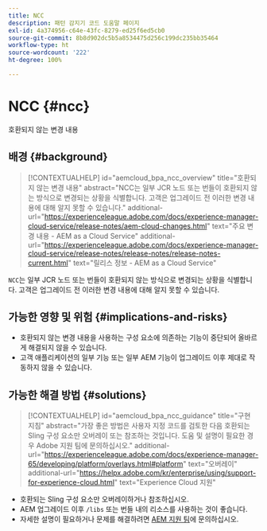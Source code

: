 ```yaml
---
title: NCC
description: 패턴 감지기 코드 도움말 페이지
exl-id: 4a374956-c64e-43fc-8279-ed25f6ed5cb0
source-git-commit: 8b8d902dc5b5a8534475d256c199dc235bb35464
workflow-type: ht
source-wordcount: '222'
ht-degree: 100%

---
```


# NCC {#ncc}

호환되지 않는 변경 내용

## 배경 {#background}

>[!CONTEXTUALHELP]
>id="aemcloud_bpa_ncc_overview"
>title="호환되지 않는 변경 내용"
>abstract="NCC는 일부 JCR 노드 또는 번들이 호환되지 않는 방식으로 변경되는 상황을 식별합니다. 고객은 업그레이드 전 이러한 변경 내용에 대해 알지 못할 수 있습니다."
>additional-url="https://experienceleague.adobe.com/docs/experience-manager-cloud-service/release-notes/aem-cloud-changes.html" text="주요 변경 내용 - AEM as a Cloud Service"
>additional-url="https://experienceleague.adobe.com/docs/experience-manager-cloud-service/release-notes/release-notes/release-notes-current.html" text="릴리스 정보 - AEM as a Cloud Service"

`NCC`는 일부 JCR 노드 또는 번들이 호환되지 않는 방식으로 변경되는 상황을 식별합니다. 고객은 업그레이드 전 이러한 변경 내용에 대해 알지 못할 수 있습니다.

## 가능한 영향 및 위험 {#implications-and-risks}

* 호환되지 않는 변경 내용을 사용하는 구성 요소에 의존하는 기능이 중단되어 올바르게 해결되지 않을 수 있습니다.
* 고객 애플리케이션의 일부 기능 또는 일부 AEM 기능이 업그레이드 이후 제대로 작동하지 않을 수 있습니다.

## 가능한 해결 방법 {#solutions}

>[!CONTEXTUALHELP]
>id="aemcloud_bpa_ncc_guidance"
>title="구현 지침"
>abstract="가장 좋은 방법은 사용자 지정 코드를 검토한 다음 호환되는 Sling 구성 요소만 오버레이 또는 참조하는 것입니다. 도움 및 설명이 필요한 경우 Adobe 지원 팀에 문의하십시오."
>additional-url="https://experienceleague.adobe.com/docs/experience-manager-65/developing/platform/overlays.html#platform" text="오버레이"
>additional-url="https://helpx.adobe.com/kr/enterprise/using/support-for-experience-cloud.html" text="Experience Cloud 지원"

* 호환되는 Sling 구성 요소만 오버레이하거나 참조하십시오.
* AEM 업그레이드 이후 `/libs` 또는 번들 내의 리소스를 사용하는 것이 좋습니다.
* 자세한 설명이 필요하거나 문제를 해결하려면 [AEM 지원 팀](https://helpx.adobe.com/kr/enterprise/using/support-for-experience-cloud.html)에 문의하십시오.
